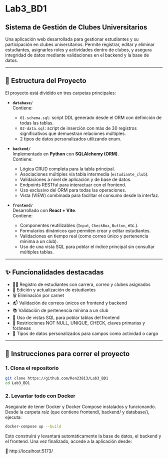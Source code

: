 # Lab3_BD1
## Sistema de Gestión de Clubes Universitarios

Una aplicación web desarrollada para gestionar estudiantes y su participación en clubes universitarios. Permite registrar, editar y eliminar estudiantes, asignarles roles y actividades dentro de clubes, y asegura integridad de datos mediante validaciones en el backend y la base de datos.

---

## 📁 Estructura del Proyecto

El proyecto está dividido en tres carpetas principales:

- **`database/`**  
  Contiene:
  - `01-schema.sql`: script DDL generado desde el ORM con definición de todas las tablas.
  - `02-data.sql`: script de inserción con más de 30 registros significativos que demuestran relaciones múltiples.
  - 2 tipos de datos personalizados utilizando enum.

- **`backend/`**  
  Implementado en **Python** con **SQLAlchemy (ORM)**.  
  Contiene:
  - Lógica CRUD completa para la tabla principal.
  - Asociaciones múltiples vía tabla intermedia (`estudiante_club`).
  - Validaciones a nivel de aplicación y de base de datos.
  - Endpoints RESTful para interactuar con el frontend.
  - Uso exclusivo del ORM para todas las operaciones.
  - Vista (VIEW) combinada para facilitar el consumo desde la interfaz.

- **`frontend/`**  
  Desarrollado con **React + Vite**.  
  Contiene:
  - Componentes reutilizables (`Input`, `CheckBox`, `Button`, etc.).
  - Formularios dinámicos que permiten crear y editar estudiantes.
  - Validaciones en tiempo real (como correo único y pertenencia mínima a un club).
  - Uso de una vista SQL para poblar el índice principal sin consultar múltiples tablas.

---

## ✨ Funcionalidades destacadas

- 🧍‍♂️ Registro de estudiantes con carrera, correo y clubes asignados
- 🔁 Edición y actualización de estudiantes
- 🗑️ Eliminación por carnet
- 📬 Validación de correos únicos en frontend y backend
- 📚 Validación de pertenencia mínima a un club
- 📄 Uso de vistas SQL para poblar tablas del frontend
- 🔐 Restricciones NOT NULL, UNIQUE, CHECK, claves primarias y foráneas
- 🧪 Tipos de datos personalizados para campos como actividad o cargo

---

## 🚀 Instrucciones para correr el proyecto

### 1. Clona el repositorio

```bash
git clone https://github.com/Ren23813/Lab3_BD1
cd Lab3_BD1
```

### 2. Levantar todo con Docker
Asegúrate de tener Docker y Docker Compose instalados y funcionando.
Desde la carpeta raíz (que contiene frontend/, backend/ y database/), ejecuta:

```bash
docker-compose up --build
```

Esto construirá y levantará automáticamente la base de datos, el backend y el frontend.
Una vez finalizado, accede a la aplicación desde:

📍 http://localhost:5173/


